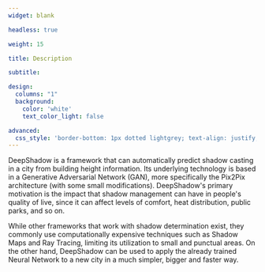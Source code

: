 ```yaml
---
widget: blank

headless: true

weight: 15

title: Description

subtitle:

design:
  columns: "1"
  background:
    color: 'white'
    text_color_light: false

advanced:
  css_style: 'border-bottom: 1px dotted lightgrey; text-align: justify; padding-left: 40px; padding-right: 40px'
---
```


DeepShadow is a framework that can automatically predict shadow casting in a city from building height information. Its underlying technology is based in a Generative Adversarial Network (GAN), more specifically the Pix2Pix architecture (with some small modifications). DeepShadow's primary motivation is the impact that shadow management can have in people's quality of live, since it can affect levels of comfort, heat distribution, public parks, and so on.

While other frameworks that work with shadow determination exist, they commonly use computationally expensive techniques such as Shadow Maps and Ray Tracing, limiting its utilization to small and punctual areas. On the other hand, DeepShadow can be used to apply the already trained Neural Network to a new city in a much simpler, bigger and faster way.

